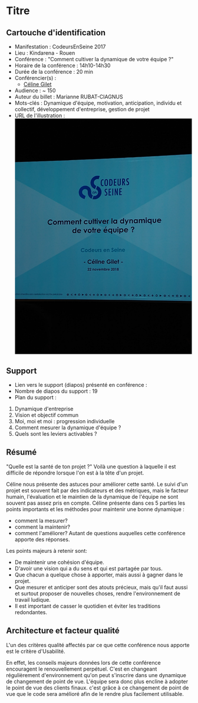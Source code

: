 # Titre

## Cartouche d'identification

 - Manifestation : CodeursEnSeine 2017
 - Lieu : Kindarena - Rouen
 - Conférence : "Comment cultiver la dynamique de votre équipe ?"
 - Horaire de la conférence : 14h10-14h30
 - Durée de la conférence : 20 min
 - Conférencier(s) :
   - [Céline Gilet](https://twitter.com/celinegilet/status/1065613687245946880?s=07) 
 - Audience : ~ 150
 - Auteur du billet : Marianne RUBAT-CIAGNUS
 - Mots-clés : Dynamique d'équipe, motivation, anticipation, individu et collectif, développement d'entreprise, gestion de projet
 - URL de l'illustration : ![Photo de la première slide de la présentation](https://raw.githubusercontent.com/prodageo/conf2018a-mrubatciagnus/master/docs/IMG_20181122_141042899.jpg)

## Support
 - Lien vers le support (diapos) présenté en conférence :
 - Nombre de diapos du support : 19
 - Plan du support :
 1. Dynamique d'entreprise
 2. Vision et objectif commun
 3. Moi, moi et moi : progression individuelle
 4. Comment mesurer la dynamique d'équipe ?
 5. Quels sont les leviers activables ?

## Résumé
"Quelle est la santé de ton projet ?" Voilà une question à laquelle il est difficile de répondre lorsque l'on est à la tête d'un projet. 

Céline nous présente des astuces pour améliorer cette santé. Le suivi d'un projet est souvent fait par des indicateurs et des métriques, mais le facteur humain, l'évaluation et le maintien de la dynamique de l'équipe ne sont souvent pas assez pris en compte. Céline présente dans ces 5 parties les points importants et les méthodes pour maintenir une bonne dynamique : 
- comment la mesurer?
- comment la maintenir?
- comment l'améliorer? 
Autant de questions auquelles cette conférence apporte des réponses.

Les points majeurs à retenir sont: 
- De maintenir une cohésion d'équipe.
- D'avoir une vision qui a du sens et qui est partagée par tous.
- Que chacun a quelque chose à apporter, mais aussi à gagner dans le projet.
- Que mesurer et anticiper sont des atouts précieux, mais qu'il faut aussi et surtout proposer de nouvelles choses, rendre l'environnement de travail ludique.
- Il est important de casser le quotidien et éviter les traditions redondantes.

## Architecture et facteur qualité
L'un des critères qualité affectés par ce que cette conférence nous apporte est le critère d'Usabilité.

En effet, les conseils majeurs données lors de cette conférence encouragent le renouvellement perpétuel. C'est en changeant régulièrement d'environnement qu'on peut s'inscrire dans une dynamique de changement de point de vue. L'équipe sera donc plus encline à adopter le point de vue des clients finaux. c'est grâce à ce changement de point de vue que le code sera amélioré afin de le rendre plus facilement utilisable.
